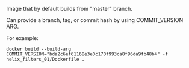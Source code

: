 Image that by default builds from "master" branch.

Can provide a branch, tag, or commit hash by using COMMIT_VERSION ARG.

For example:

```
docker build --build-arg COMMIT_VERSION="bda2c6ef61168e3e0c170f993ca8f96da9fb48b4" -f helix_filters_01/Dockerfile .
```

